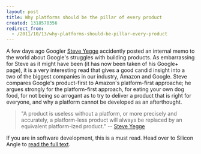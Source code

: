 ```yaml
---
layout: post
title: Why platforms should be the pillar of every product
created: 1318570356
redirect_from:
  - /2011/10/13/why-platforms-should-be-pillar-every-product
---
```

A few days ago Googler [Steve Yegge](https://plus.google.com/110981030061712822816/posts) accidently posted an internal memo to the world about Google's struggles with building products. As embarrassing for Steve as it might have been (it has now been taken of his Google+ page), it is a very interesting read that gives a good candid insight into a two of the biggest companies in our industry, Amazon and Google. Steve compares Google's product-first to Amazon's platform-first approache; he argues strongly for the platform-first approach, for eating your own dog food, for not being so arrogant as to try to deliver a product that is right for everyone, and why a platform cannot be developed as an afterthought.

<!--break-->

>  "A product is useless without a platform, or more precisely and accurately, a platform-less product will always be replaced by an equivalent platform-ized product." 
-- [Steve Yegge](http://siliconangle.com/furrier/2011/10/12/google-engineer-accidently-shares-his-internal-memo-about-google-platform/) 

If you are in software development, this is a must read. Head over to Silicon Angle to [read the full text](http://siliconangle.com/furrier/2011/10/12/google-engineer-accidently-shares-his-internal-memo-about-google-platform/).
